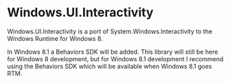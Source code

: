 Windows.UI.Interactivity
========================

Windows.UI.Interactivity is a port of System.Windows.Interactivity to the Windows Runtime for Windows 8.

In Windows 8.1 a Behaviors SDK will be added. This library will still be here for Windows 8 development, but for Windows 8.1 development I recommend using the Behaviors SDK which will be available when Windows 8.1 goes RTM.

